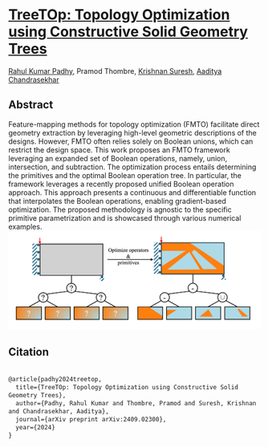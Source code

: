 # [TreeTOp: Topology Optimization using Constructive Solid Geometry Trees](https://arxiv.org/abs/2409.02300)

[Rahul Kumar Padhy](https://sites.google.com/view/rahulkp/home), Pramod Thombre, [Krishnan Suresh](https://ersl.wisc.edu/research.html), [Aaditya Chandrasekhar](https://www.aadityacs.com/)


## Abstract

Feature-mapping methods for topology optimization (FMTO) facilitate direct geometry extraction by leveraging high-level geometric descriptions of the designs. However, FMTO often relies solely on Boolean unions, which can restrict the design space. This work proposes an FMTO framework leveraging an expanded set of Boolean operations, namely, union, intersection, and subtraction. The optimization process entails determining the primitives and the optimal Boolean operation tree. In particular, the framework leverages a recently proposed unified Boolean operation approach. This approach presents a continuous and differentiable function that interpolates the Boolean operations, enabling gradient-based optimization. The proposed methodology is agnostic to the specific primitive parametrization and is showcased through various numerical examples.
![plot](./images/graphical_abstract.png)


## Citation

```

@article{padhy2024treetop,
  title={TreeTOp: Topology Optimization using Constructive Solid Geometry Trees},
  author={Padhy, Rahul Kumar and Thombre, Pramod and Suresh, Krishnan and Chandrasekhar, Aaditya},
  journal={arXiv preprint arXiv:2409.02300},
  year={2024}
}
```
